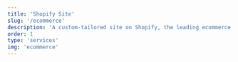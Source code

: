 ```yaml
---
title: 'Shopify Site'
slug: '/ecommerce'
description: 'A custom-tailored site on Shopify, the leading ecommerce platform making it easy for you to sell online.'
order: 1
type: 'services'
img: 'ecommerce'
---
```

